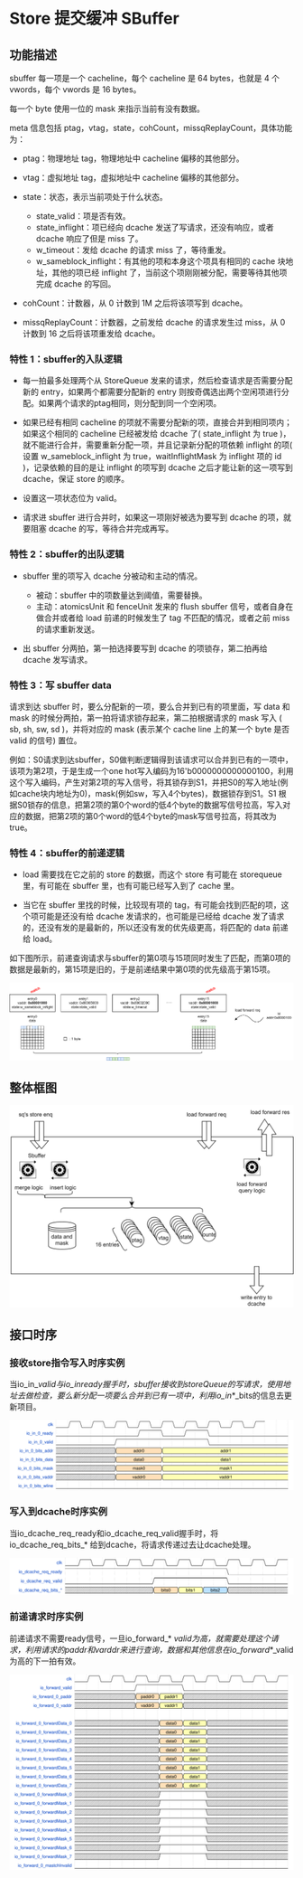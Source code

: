# Store 提交缓冲 SBuffer

## 功能描述

sbuffer 每一项是一个 cacheline，每个 cacheline 是 64 bytes，也就是 4 个 vwords，每个 vwords 是 16 bytes。

每一个 byte 使用一位的 mask 来指示当前有没有数据。

meta 信息包括 ptag，vtag，state，cohCount，missqReplayCount，具体功能为：

* ptag：物理地址 tag，物理地址中 cacheline 偏移的其他部分。

* vtag：虚拟地址 tag，虚拟地址中 cacheline 偏移的其他部分。

* state：状态，表示当前项处于什么状态。
    * state_valid：项是否有效。
    * state_inflight：项已经向 dcache 发送了写请求，还没有响应，或者 dcache 响应了但是 miss 了。
    * w_timeout：发给 dcache 的请求 miss 了，等待重发。
    * w_sameblock_inflight：有其他的项和本身这个项具有相同的 cache 块地址，其他的项已经 inflight 了，当前这个项刚刚被分配，需要等待其他项完成 dcache 的写回。

* cohCount：计数器，从 0 计数到 1M 之后将该项写到 dcache。

* missqReplayCount：计数器，之前发给 dcache 的请求发生过 miss，从 0 计数到 16 之后将该项重发给 dcache。

### 特性 1：sbuffer的入队逻辑

* 每一拍最多处理两个从 StoreQueue 发来的请求，然后检查请求是否需要分配新的 entry，如果两个都需要分配新的 entry 则按奇偶选出两个空闲项进行分配。如果两个请求的ptag相同，则分配到同一个空闲项。

* 如果已经有相同 cacheline 的项就不需要分配新的项，直接合并到相同项内；如果这个相同的 cacheline 已经被发给 dcache 了( state_inflight 为 true )，就不能进行合并，需要重新分配一项，并且记录新分配的项依赖 inflight 的项( 设置 w_sameblock_inflight 为 true，waitInflightMask 为 inflight 项的 id )，记录依赖的目的是让 inflight 的项写到 dcache 之后才能让新的这一项写到 dcache，保证 store 的顺序。

* 设置这一项状态位为 valid。

* 请求进 sbuffer 进行合并时，如果这一项刚好被选为要写到 dcache 的项，就要阻塞 dcache 的写，等待合并完成再写。

### 特性 2：sbuffer的出队逻辑

* sbuffer 里的项写入 dcache 分被动和主动的情况。
    * 被动：sbuffer 中的项数量达到阈值，需要替换。
    * 主动：atomicsUnit 和 fenceUnit 发来的 flush sbuffer 信号，或者自身在做合并或者给 load 前递的时候发生了 tag 不匹配的情况，或者之前 miss 的请求重新发送。

* 出 sbuffer 分两拍，第一拍选择要写到 dcache 的项锁存，第二拍再给 dcache 发写请求。


### 特性 3：写 sbuffer data

请求到达 sbuffer 时，要么分配新的一项，要么合并到已有的项里面，写 data 和 mask 的时候分两拍，第一拍将请求锁存起来，第二拍根据请求的 mask 写入 ( sb, sh, sw, sd )，并将对应的 mask (表示某个 cache line 上的某一个 byte 是否 valid 的信号) 置位。

例如：S0请求到达sbuffer，S0做判断逻辑得到该请求可以合并到已有的一项中，该项为第2项，于是生成一个one hot写入编码为16'b0000000000000100，利用这个写入编码，产生对第2项的写入信号，将其锁存到S1，并把S0的写入地址(例如cache块内地址为0)，mask(例如sw，写入4个bytes)，数据锁存到S1。S1 根据S0锁存的信息，把第2项的第0个word的低4个byte的数据写信号拉高，写入对应的数据，把第2项的第0个word的低4个byte的mask写信号拉高，将其改为true。

### 特性 4：sbuffer的前递逻辑

* load 需要找在它之前的 store 的数据，而这个 store 有可能在 storequeue 里，有可能在 sbuffer 里，也有可能已经写入到了 cache 里。

* 当它在 sbuffer 里找的时候，比较现有项的 tag，有可能会找到匹配的项，这个项可能是还没有给 dcache 发请求的，也可能是已经给 dcache 发了请求的，还没有发的是最新的，所以还没有发的优先级更高，将匹配的 data 前递给 load。

如下图所示，前递查询请求与sbuffer的第0项与15项同时发生了匹配，而第0项的数据是最新的，第15项是旧的，于是前递结果中第0项的优先级高于第15项。

![sbuffer的前递示意图](./figure/sbuffer-forward.svg)

## 整体框图
<!-- 请使用 svg -->

![sbuffer整体框图](./figure/sbuffer.svg)

## 接口时序

### 接收store指令写入时序实例

当io_in_*_valid与io_in_*_ready握手时，sbuffer接收到storeQueue的写请求，使用地址去做检查，要么新分配一项要么合并到已有一项中，利用io_in_*_bits的信息去更新项目。

![接收store指令写入时序](./figure/sbuffer-stin.svg)

### 写入到dcache时序实例

当io_dcache_req_ready和io_dcache_req_valid握手时，将io_dcache_req_bits_* 给到dcache，将请求传递过去让dcache处理。

![写入到dcache时序](./figure/sbuffer-en-dcache-timing.svg)

### 前递请求时序实例

前递请求不需要ready信号，一旦io_forward_* _valid为高，就需要处理这个请求，利用请求的paddr和varddr来进行查询，数据和其他信息在io_forward_*_valid为高的下一拍有效。

![前递请求时序](./figure/sbuffer-fwdtiming.svg)